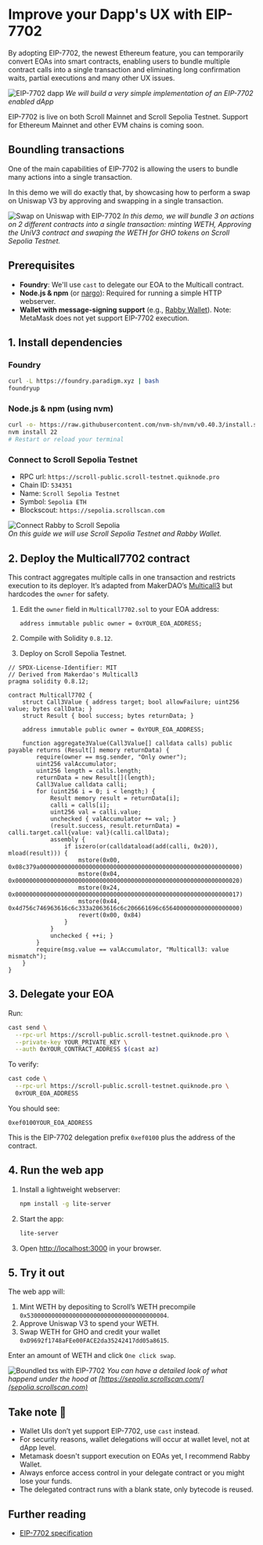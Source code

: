 # Improve your Dapp's UX with EIP-7702

By adopting EIP-7702, the newest Ethereum feature, you can temporarily convert EOAs into smart contracts, enabling users to bundle multiple contract calls into a single transaction and eliminating long confirmation waits, partial executions and many other UX issues.

![EIP-7702 dapp](img/one_click_swap_webapp.png)
_We will build a very simple implementation of an EIP-7702 enabled dApp_

EIP-7702 is live on both Scroll Mainnet and Scroll Sepolia Testnet. Support for Ethereum Mainnet and other EVM chains is coming soon.

## Boundling transactions

One of the main capabilities of EIP-7702 is allowing the users to bundle many actions into a single transaction.

In this demo we will do exactly that, by showcasing how to perform a swap on Uniswap V3 by approving and swapping in a single transaction.

![Swap on Uniswap with EIP-7702](img/eip_7702_breakdown.png)
_In this demo, we will bundle 3 on actions on 2 different contracts into a single transaction: minting WETH, Approving the UniV3 contract and swaping the WETH for GHO tokens on Scroll Sepolia Testnet._

## Prerequisites

* **Foundry**: We'll use `cast` to delegate our EOA to the Multicall contract.
* **Node.js & npm** (or [nargo](https://nargo.example.com/)): Required for running a simple HTTP webserver.
* **Wallet with message-signing support** (e.g., [Rabby Wallet](https://rabby.io/)). Note: MetaMask does not yet support EIP-7702 execution.

## 1. Install dependencies

### Foundry

```bash
curl -L https://foundry.paradigm.xyz | bash
foundryup
```

### Node.js & npm (using nvm)

```bash
curl -o- https://raw.githubusercontent.com/nvm-sh/nvm/v0.40.3/install.sh | bash
nvm install 22
# Restart or reload your terminal
```

### Connect to Scroll Sepolia Testnet

* RPC url: `https://scroll-public.scroll-testnet.quiknode.pro`
* Chain ID: `534351`
* Name: `Scroll Sepolia Testnet`
* Symbol: `Sepolia ETH`
* Blockscout: `https://sepolia.scrollscan.com`

![Connect Rabby to Scroll Sepolia](img/scroll_rabby.png)
<br>_On this guide we will use Scroll Sepolia Testnet and Rabby Wallet._

## 2. Deploy the Multicall7702 contract

This contract aggregates multiple calls in one transaction and restricts execution to its deployer. It’s adapted from MakerDAO’s [Multicall3](https://github.com/mds1/multicall3/blob/main/src/Multicall3.sol) but hardcodes the `owner` for safety.

1. Edit the `owner` field in `Multicall7702.sol` to your EOA address:

   ```solidity
   address immutable public owner = 0xYOUR_EOA_ADDRESS;
   ```
2. Compile with Solidity `0.8.12`.
3. Deploy on Scroll Sepolia Testnet.

```solidity
// SPDX-License-Identifier: MIT
// Derived from Makerdao's Multicall3
pragma solidity 0.8.12;

contract Multicall7702 {
    struct Call3Value { address target; bool allowFailure; uint256 value; bytes callData; }
    struct Result { bool success; bytes returnData; }

    address immutable public owner = 0xYOUR_EOA_ADDRESS;

    function aggregate3Value(Call3Value[] calldata calls) public payable returns (Result[] memory returnData) {
        require(owner == msg.sender, "Only owner");
        uint256 valAccumulator;
        uint256 length = calls.length;
        returnData = new Result[](length);
        Call3Value calldata calli;
        for (uint256 i = 0; i < length;) {
            Result memory result = returnData[i];
            calli = calls[i];
            uint256 val = calli.value;
            unchecked { valAccumulator += val; }
            (result.success, result.returnData) = calli.target.call{value: val}(calli.callData);
            assembly {
                if iszero(or(calldataload(add(calli, 0x20)), mload(result))) {
                    mstore(0x00, 0x08c379a000000000000000000000000000000000000000000000000000000000)
                    mstore(0x04, 0x0000000000000000000000000000000000000000000000000000000000000020)
                    mstore(0x24, 0x0000000000000000000000000000000000000000000000000000000000000017)
                    mstore(0x44, 0x4d756c746963616c6c333a2063616c6c206661696c6564000000000000000000)
                    revert(0x00, 0x84)
                }
            }
            unchecked { ++i; }
        }
        require(msg.value == valAccumulator, "Multicall3: value mismatch");
    }
}
```

## 3. Delegate your EOA

Run:

```bash
cast send \
  --rpc-url https://scroll-public.scroll-testnet.quiknode.pro \
  --private-key YOUR_PRIVATE_KEY \
  --auth 0xYOUR_CONTRACT_ADDRESS $(cast az)
```

To verify:

```bash
cast code \
  --rpc-url https://scroll-public.scroll-testnet.quiknode.pro \
  0xYOUR_EOA_ADDRESS
```

You should see:

```
0xef0100YOUR_EOA_ADDRESS
```

This is the EIP-7702 delegation prefix `0xef0100` plus the address of the contract.

## 4. Run the web app

1. Install a lightweight webserver:

   ```bash
   npm install -g lite-server
   ```
2. Start the app:

   ```bash
   lite-server
   ```
3. Open [http://localhost:3000](http://localhost:3000) in your browser.

## 5. Try it out

The web app will:

1. Mint WETH by depositing to Scroll’s WETH precompile `0x5300000000000000000000000000000000000004`.
2. Approve Uniswap V3 to spend your WETH.
3. Swap WETH for GHO and credit your wallet `0xD9692f1748aFEe00FACE2da35242417dd05a8615`.

Enter an amount of WETH and click `One click swap`.

![Boundled txs with EIP-7702](img/boundled_txs.png)
_You can have a detailed look of what happend under the hood at [https://sepolia.scrollscan.com/](sepolia.scrollscan.com)_

## Take note 📝

* Wallet UIs don’t yet support EIP-7702, use `cast` instead.
* For security reasons, wallet delegations will occur at wallet level, not at dApp level.
* Metamask doesn't support execution on EOAs yet, I recommend Rabby Wallet.
* Always enforce access control in your delegate contract or you might lose your funds.
* The delegated contract runs with a blank state, only bytecode is reused.

## Further reading

* [EIP-7702 specification](https://github.com/ethereum/EIPs/blob/master/EIPS/eip-7702.md)
